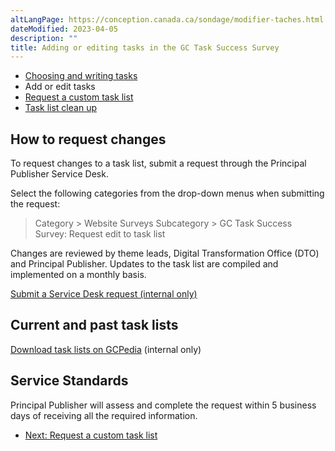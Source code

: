 ```yaml
---
altLangPage: https://conception.canada.ca/sondage/modifier-taches.html
dateModified: 2023-04-05
description: ""
title: Adding or editing tasks in the GC Task Success Survey
---
```


<div class="gc-stp-stp">
    <div class="row">
        <ul class="toc lst-spcd col-md-12">
            <li class="col-md-4 col-sm-6"><a class="list-group-item" href="writing-tasks.html">Choosing and writing tasks</a></li>
            <li class="col-md-4 col-sm-6"><a class="list-group-item active">Add or edit tasks</a></li>
            <li class="col-md-4 col-sm-6"><a class="list-group-item" href="custom-list.html">Request a custom task list</a></li>
            <li class="col-md-4 col-sm-6"><a class="list-group-item" href="task-list-cleanup.html">Task list clean up</a></li>
        </ul>
    </div>
</div>

## How to request changes

To request changes to a task list, submit a request through the Principal Publisher Service Desk.

Select the following categories from the drop-down menus when submitting the request:

> Category > Website Surveys
> Subcategory > GC Task Success Survey: Request edit to task list

Changes are reviewed by theme leads, Digital Transformation Office (DTO) and Principal Publisher. Updates to the task list are compiled and implemented on a monthly basis.

[Submit a Service Desk request (internal only)](http://requestform.portal.gc.ca/tickets.html)

## Current and past task lists

[Download task lists on GCPedia](https://www.gcpedia.gc.ca/wiki/Government_of_Canada_Task_Success_Survey_-_Current_and_past_task_lists) (internal only)

## Service Standards

Principal Publisher will assess and complete the request within 5 business days of receiving all the required information.

<nav role="navigation" class="mrgn-bttm-lg">
    <ul class="pager">
        <li class="next"><a href="custom-list.html" rel="next">Next: Request a custom task list</a></li>
    </ul>
</nav>
